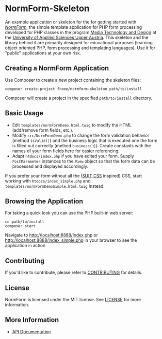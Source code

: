 # NormForm-Skeleton

An example application or skeleton for the for getting started with [*NormForm*](https://github.com/Digital-Media/normform), the simple template application for PHP form processing developed for PHP classes in the program [Media Technology and Design](https://www.fh-ooe.at/en/hagenberg-campus/studiengaenge/bachelor/media-technology-and-design/) at the [University of Applied Sciences Upper Austria](https://www.fh-ooe.at/en/hagenberg-campus/). This skeleton and the library behind it are primarily designed for educational purposes (learning object oriented PHP, form processing and templating languages). Use it for "public" applications at your own risk.

## Creating a NormForm Application

Use Composer to create a new project containing the skeleton files:

    composer create-project fhooe/normform-skeleton path/to/install

Composer will create a project in the specified `path/to/install` directory.

## Basic Usage

- Edit `templates/normFormDemo.html.twig` to modify the HTML (add/remove form fields, etc.).
- Modify `src/NormFormDemo.php` to change the form validation behavior (method `isValid()`) and the business logic that is executed one the form is filled out correctly (method `business()`)). Create constants with the names of your form fields here for easier referencing.
- Adapt `htdocs/index.php` if you have edited your form. Supply `PostParameter` instances to the `View` object so that the form data can be processed and displayed accordingly.

If you prefer your form without all the ([SUIT CSS](https://suitcss.github.io/) inspired) CSS, start working with `htdocs/index_simple.php` and `templates/normFormDemoSimple.html.twig` instead.

## Browsing the Application

For taking a quick look you can use the PHP built-in web server:

    cd path/to/install
    composer start

Navigate to <http://localhost:8888/index.php> or <http://localhost:8888/index_simple.php> in your browser to see the application in action.

## Contributing

If you'd like to contribute, please refer to [CONTRIBUTING](https://github.com/Digital-Media/normform-skeleton/blob/master/CONTRIBUTING.md) for details.

## License

NormForm is licensed under the MIT license. See [LICENSE](https://github.com/Digital-Media/normform-skeleton/blob/master/LICENSE) for more information.

## More Information

- [API Documentation](https://digital-media.github.io/normform-skeleton/)

